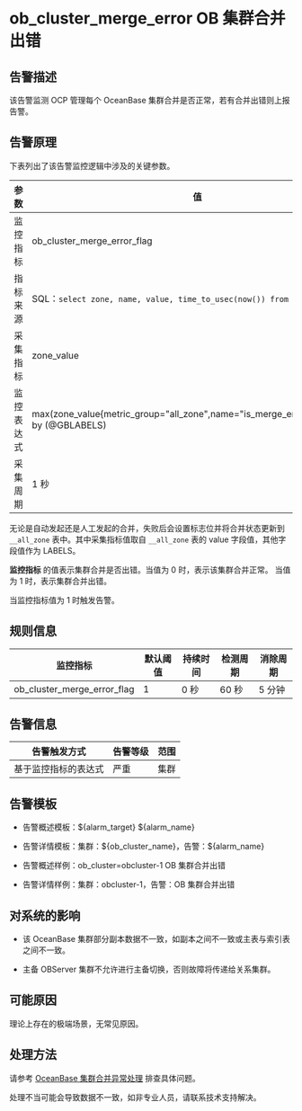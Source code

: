# ob_cluster_merge_error OB 集群合并出错

## 告警描述

该告警监测 OCP 管理每个 OceanBase 集群合并是否正常，若有合并出错则上报告警。

## 告警原理

下表列出了该告警监控逻辑中涉及的关键参数。

|  参数   |                                                                值                                                                |
|-------|---------------------------------------------------------------------------------------------------------------------------------|
| 监控指标  | ob_cluster_merge_error_flag                                                                                                     |
| 指标来源  | SQL：`select zone, name, value, time_to_usec(now()) from __all_zone;`  |
| 采集指标  | zone_value                                                                                                                      |
| 监控表达式 | max(zone_value{metric_group="all_zone",name="is_merge_error",@LABELS}) by (@GBLABELS)                                           |
| 采集周期  | 1 秒                                                                                                                             |

无论是自动发起还是人工发起的合并，失败后会设置标志位并将合并状态更新到 `__all_zone` 表中。其中采集指标值取自 `__all_zone` 表的 value 字段值，其他字段值作为 LABELS。

**监控指标** 的值表示集群合并是否出错。当值为 0 时，表示该集群合并正常。 当值为 1 时，表示集群合并出错。

当监控指标值为 1 时触发告警。

## 规则信息

|            监控指标             | 默认阈值 | 持续时间 | 检测周期 | 消除周期 |
|-----------------------------|------|------|------|------|
| ob_cluster_merge_error_flag | 1    | 0 秒  | 60 秒 | 5 分钟 |

## 告警信息

|           告警触发方式           | 告警等级 | 范围 |
|----------------------------|------|----|
| 基于监控指标的表达式 | 严重   | 集群 |

## 告警模板

* 告警概述模板：\${alarm_target} ${alarm_name}

* 告警详情模板：集群：\${ob_cluster_name}，告警：\${alarm_name}

* 告警概述样例：ob_cluster=obcluster-1 OB 集群合并出错

* 告警详情样例：集群：obcluster-1，告警：OB 集群合并出错

## 对系统的影响

* 该 OceanBase 集群部分副本数据不一致，如副本之间不一致或主表与索引表之间不一致。

* 主备 OBServer 集群不允许进行主备切换，否则故障将传递给关系集群。

## 可能原因

理论上存在的极端场景，无常见原因。

## 处理方法

请参考 [OceanBase 集群合并异常处理](../500.appendix/300.exception-handling-for-oceanbase-cluster-compaction.md) 排查具体问题。

处理不当可能会导致数据不一致，如非专业人员，请联系技术支持解决。
